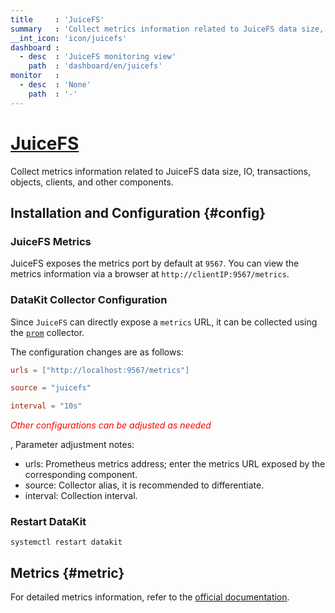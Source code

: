 ```yaml
---
title     : 'JuiceFS'
summary   : 'Collect metrics information related to JuiceFS data size, IO, transactions, objects, clients, and other components'
__int_icon: 'icon/juicefs'
dashboard :
  - desc  : 'JuiceFS monitoring view'
    path  : 'dashboard/en/juicefs'
monitor   :
  - desc  : 'None'
    path  : '-'
---
```


<!-- markdownlint-disable MD025 -->
# [JuiceFS](https://juicefs.com/docs/en/community/introduction/)
<!-- markdownlint-enable -->

Collect metrics information related to JuiceFS data size, IO, transactions, objects, clients, and other components.

## Installation and Configuration {#config}

### JuiceFS Metrics

JuiceFS exposes the metrics port by default at `9567`. You can view the metrics information via a browser at `http://clientIP:9567/metrics`.

### DataKit Collector Configuration

Since `JuiceFS` can directly expose a `metrics` URL, it can be collected using the [`prom`](./prom.md) collector.

The configuration changes are as follows:

```toml
urls = ["http://localhost:9567/metrics"]

source = "juicefs"

interval = "10s"
```

<!-- markdownlint-disable MD033 -->
<font color="red">*Other configurations can be adjusted as needed*</font>
<!-- markdownlint-enable -->
, Parameter adjustment notes:

- urls: Prometheus metrics address; enter the metrics URL exposed by the corresponding component.
- source: Collector alias, it is recommended to differentiate.
- interval: Collection interval.

### Restart DataKit

```shell
systemctl restart datakit
```

## Metrics {#metric}

For detailed metrics information, refer to the [official documentation](https://juicefs.com/docs/en/community/p8s_metrics).